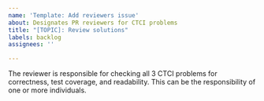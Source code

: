 ```yaml
---
name: 'Template: Add reviewers issue'
about: Designates PR reviewers for CTCI problems
title: "[TOPIC]: Review solutions"
labels: backlog
assignees: ''

---
```


The reviewer is responsible for checking all 3 CTCI problems for correctness, test coverage, and readability. This can be the responsibility of one or more individuals.

